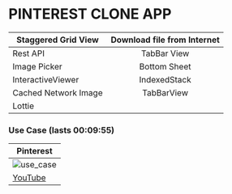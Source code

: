 # PINTEREST CLONE APP


| Staggered Grid View | Download file from Internet |
|----------------|:---------:|
| Rest API   | TabBar View |
| Image Picker   | Bottom Sheet |
| InteractiveViewer   | IndexedStack |
| Cached Network Image   | TabBarView |
| Lottie   | |

### Use Case (lasts 00:09:55)
| Pinterest |
|----------------|
| ![use_case](assets/readme/use_case.gif) |
| [YouTube](https://www.youtube.com/watch?v=vRM7LNPo1ag) |
